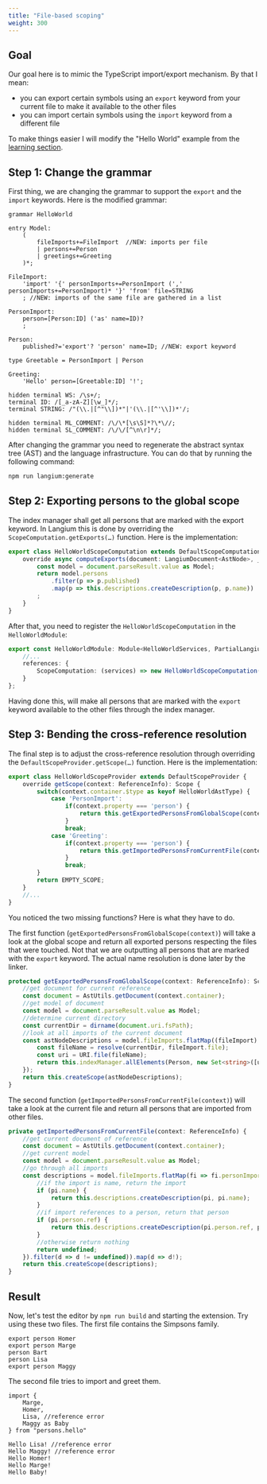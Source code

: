 ```yaml
---
title: "File-based scoping"
weight: 300
---
```


## Goal

Our goal here is to mimic the TypeScript import/export mechanism. By that I mean:

* you can export certain symbols using an `export` keyword from your current file to make it available to the other files
* you can import certain symbols using the `import` keyword from a different file

To make things easier I will modify the "Hello World" example from the [learning section](/docs/learn/workflow).

## Step 1: Change the grammar

First thing, we are changing the grammar to support the `export` and the `import` keywords. Here is the modified grammar:

```langium
grammar HelloWorld

entry Model:
    (
        fileImports+=FileImport  //NEW: imports per file
        | persons+=Person
        | greetings+=Greeting
    )*;

FileImport:
    'import' '{' personImports+=PersonImport (',' personImports+=PersonImport)* '}' 'from' file=STRING
    ; //NEW: imports of the same file are gathered in a list

PersonImport:
    person=[Person:ID] ('as' name=ID)?
    ;

Person:
    published?='export'? 'person' name=ID; //NEW: export keyword

type Greetable = PersonImport | Person

Greeting:
    'Hello' person=[Greetable:ID] '!';

hidden terminal WS: /\s+/;
terminal ID: /[_a-zA-Z][\w_]*/;
terminal STRING: /"(\\.|[^"\\])*"|'(\\.|[^'\\])*'/;

hidden terminal ML_COMMENT: /\/\*[\s\S]*?\*\//;
hidden terminal SL_COMMENT: /\/\/[^\n\r]*/;
```

After changing the grammar you need to regenerate the abstract syntax tree (AST) and the language infrastructure. You can do that by running the following command:

```bash
npm run langium:generate
```

## Step 2: Exporting persons to the global scope

The index manager shall get all persons that are marked with the export keyword. In Langium this is done by overriding the `ScopeComputation.getExports(…)` function. Here is the implementation:

```typescript
export class HelloWorldScopeComputation extends DefaultScopeComputation {
    override async computeExports(document: LangiumDocument<AstNode>, _cancelToken?: CancellationToken | undefined): Promise<AstNodeDescription[]> {
        const model = document.parseResult.value as Model;
        return model.persons
            .filter(p => p.published)
            .map(p => this.descriptions.createDescription(p, p.name))
        ;
    }
}
```

After that, you need to register the `HelloWorldScopeComputation` in the `HelloWorldModule`:

```typescript
export const HelloWorldModule: Module<HelloWorldServices, PartialLangiumServices & HelloWorldAddedServices> = {
    //...
    references: {
        ScopeComputation: (services) => new HelloWorldScopeComputation(services)
    }
};
```

Having done this, will make all persons that are marked with the `export` keyword available to the other files through the index manager.

## Step 3: Bending the cross-reference resolution

The final step is to adjust the cross-reference resolution through overriding the `DefaultScopeProvider.getScope(…)` function. Here is the implementation:

```typescript
export class HelloWorldScopeProvider extends DefaultScopeProvider {
    override getScope(context: ReferenceInfo): Scope {
        switch(context.container.$type as keyof HelloWorldAstType) {
            case 'PersonImport':
                if(context.property === 'person') {
                    return this.getExportedPersonsFromGlobalScope(context);
                }
                break;
            case 'Greeting':
                if(context.property === 'person') {
                    return this.getImportedPersonsFromCurrentFile(context);
                }
                break;
        }
        return EMPTY_SCOPE;
    }
    //...
}
```

You noticed the two missing functions? Here is what they have to do.

The first function (`getExportedPersonsFromGlobalScope(context)`) will take a look at the global scope and return all exported persons respecting the files that were touched. Not that we are outputting all persons that are marked with the `export` keyword. The actual name resolution is done later by the linker.

```typescript
protected getExportedPersonsFromGlobalScope(context: ReferenceInfo): Scope {
    //get document for current reference
    const document = AstUtils.getDocument(context.container);
    //get model of document
    const model = document.parseResult.value as Model;
    //determine current directory
    const currentDir = dirname(document.uri.fsPath);
    //look at all imports of the current document
    const astNodeDescriptions = model.fileImports.flatMap((fileImport) => {
        const fileName = resolve(currentDir, fileImport.file);
        const uri = URI.file(fileName);
        return this.indexManager.allElements(Person, new Set<string>([uri.toString()])).toArray();
    });
    return this.createScope(astNodeDescriptions);
}
```

The second function (`getImportedPersonsFromCurrentFile(context)`) will take a look at the current file and return all persons that are imported from other files.

```typescript
private getImportedPersonsFromCurrentFile(context: ReferenceInfo) {
    //get current document of reference
    const document = AstUtils.getDocument(context.container);
    //get current model
    const model = document.parseResult.value as Model;
    //go through all imports
    const descriptions = model.fileImports.flatMap(fi => fi.personImports.map(pi => {
        //if the import is name, return the import
        if (pi.name) {
            return this.descriptions.createDescription(pi, pi.name);
        }
        //if import references to a person, return that person
        if (pi.person.ref) {
            return this.descriptions.createDescription(pi.person.ref, pi.person.ref.name);
        }
        //otherwise return nothing
        return undefined;
    }).filter(d => d != undefined)).map(d => d!);
    return this.createScope(descriptions);
}
```

## Result

Now, let's test the editor by `npm run build` and starting the extension.
Try using these two files. The first file contains the Simpsons family.

```
export person Homer
export person Marge
person Bart
person Lisa
export person Maggy
```

The second file tries to import and greet them.

```
import { 
    Marge,
    Homer,
    Lisa, //reference error
    Maggy as Baby
} from "persons.hello"

Hello Lisa! //reference error
Hello Maggy! //reference error
Hello Homer!
Hello Marge!
Hello Baby!
```